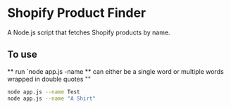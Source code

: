 # Shopify Product Finder

A Node.js script that fetches Shopify products by name.

## To use
** run `node app.js -name <product name>
** <product name> can either be a single word or multiple words wrapped in double quotes ""

```sh
node app.js --name Test
node app.js --name "A Shirt"